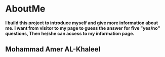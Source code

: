 # AboutMe

**I build this project to introduce myself and give more information about me.
I want from visitor to my page to guess the answer for five "yes/no" questions,
Then he/she can access to my information page.**

## Mohammad Amer AL-Khaleel 


